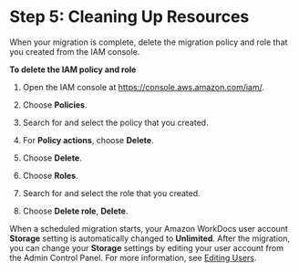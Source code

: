 # Step 5: Cleaning Up Resources<a name="cleanup"></a>

When your migration is complete, delete the migration policy and role that you created from the IAM console\.

**To delete the IAM policy and role**

1. Open the IAM console at [https://console\.aws\.amazon\.com/iam/](https://console.aws.amazon.com/iam/)\.

1. Choose **Policies**\.

1. Search for and select the policy that you created\.

1. For **Policy actions**, choose **Delete**\.

1. Choose **Delete**\.

1. Choose **Roles**\.

1. Search for and select the role that you created\.

1. Choose **Delete role**, **Delete**\.

When a scheduled migration starts, your Amazon WorkDocs user account **Storage** setting is automatically changed to **Unlimited**\. After the migration, you can change your **Storage** settings by editing your user account from the Admin Control Panel\. For more information, see [Editing Users](edit_user.md)\.